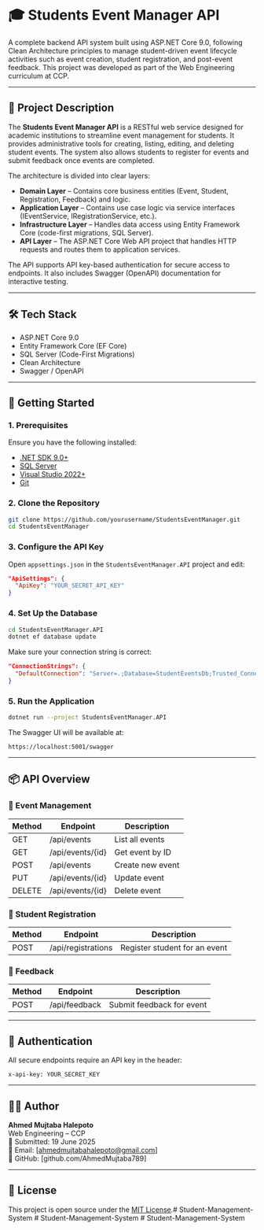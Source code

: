 # 🎓 Students Event Manager API

A complete backend API system built using ASP.NET Core 9.0, following Clean Architecture principles to manage student-driven event lifecycle activities such as event creation, student registration, and post-event feedback. This project was developed as part of the Web Engineering curriculum at CCP.

---

## 📖 Project Description

The **Students Event Manager API** is a RESTful web service designed for academic institutions to streamline event management for students. It provides administrative tools for creating, listing, editing, and deleting student events. The system also allows students to register for events and submit feedback once events are completed.

The architecture is divided into clear layers:

- **Domain Layer** – Contains core business entities (Event, Student, Registration, Feedback) and logic.
- **Application Layer** – Contains use case logic via service interfaces (IEventService, IRegistrationService, etc.).
- **Infrastructure Layer** – Handles data access using Entity Framework Core (code-first migrations, SQL Server).
- **API Layer** – The ASP.NET Core Web API project that handles HTTP requests and routes them to application services.

The API supports API key-based authentication for secure access to endpoints. It also includes Swagger (OpenAPI) documentation for interactive testing.

---

## 🛠️ Tech Stack

- ASP.NET Core 9.0
- Entity Framework Core (EF Core)
- SQL Server (Code-First Migrations)
- Clean Architecture
- Swagger / OpenAPI

---

## 🚀 Getting Started

### 1. Prerequisites

Ensure you have the following installed:

- [.NET SDK 9.0+](https://dotnet.microsoft.com/download)
- [SQL Server](https://www.microsoft.com/en-us/sql-server)
- [Visual Studio 2022+](https://visualstudio.microsoft.com/)
- [Git](https://git-scm.com/)

### 2. Clone the Repository

```bash
git clone https://github.com/yourusername/StudentsEventManager.git
cd StudentsEventManager
```

### 3. Configure the API Key

Open `appsettings.json` in the `StudentsEventManager.API` project and edit:

```json
"ApiSettings": {
  "ApiKey": "YOUR_SECRET_API_KEY"
}
```

### 4. Set Up the Database

```bash
cd StudentsEventManager.API
dotnet ef database update
```

Make sure your connection string is correct:

```json
"ConnectionStrings": {
  "DefaultConnection": "Server=.;Database=StudentEventsDb;Trusted_Connection=True;MultipleActiveResultSets=true"
}
```

### 5. Run the Application

```bash
dotnet run --project StudentsEventManager.API
```

The Swagger UI will be available at:

```
https://localhost:5001/swagger
```

---

## 📦 API Overview

### 🔹 Event Management

| Method | Endpoint        | Description              |
|--------|------------------|--------------------------|
| GET    | /api/events      | List all events          |
| GET    | /api/events/{id} | Get event by ID          |
| POST   | /api/events      | Create new event         |
| PUT    | /api/events/{id} | Update event             |
| DELETE | /api/events/{id} | Delete event             |

### 🔹 Student Registration

| Method | Endpoint           | Description                   |
|--------|--------------------|-------------------------------|
| POST   | /api/registrations | Register student for an event |

### 🔹 Feedback

| Method | Endpoint      | Description                 |
|--------|---------------|-----------------------------|
| POST   | /api/feedback | Submit feedback for event   |

---

## 🔐 Authentication

All secure endpoints require an API key in the header:

```
x-api-key: YOUR_SECRET_KEY
```

---

## 👨‍🎓 Author

**Ahmed Mujtaba Halepoto**  
Web Engineering – CCP  
📅 Submitted: 19 June 2025  
📧 Email: [ahmedmujtabahalepoto@gmail.com]  
🔗 GitHub: [github.com/AhmedMujtaba789]

---

## 📄 License

This project is open source under the [MIT License](LICENSE).#   S t u d e n t - M a n a g e m e n t - S y s t e m  
 #   S t u d e n t - M a n a g e m e n t - S y s t e m  
 #   S t u d e n t - M a n a g e m e n t - S y s t e m  
 
